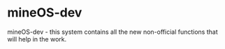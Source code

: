 # mineOS-dev
mineOS-dev - this system contains all the new non-official functions that will help in the work.
